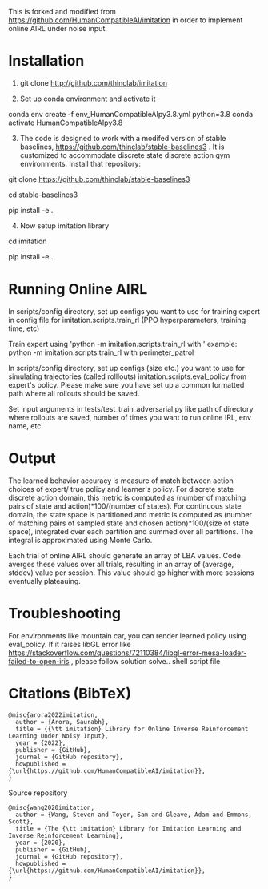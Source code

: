 This is forked and modified from https://github.com/HumanCompatibleAI/imitation in order to implement online AIRL under noise input. 

# Installation 

1) git clone http://github.com/thinclab/imitation

2) Set up conda environment and activate it

conda env create -f env_HumanCompatibleAIpy3.8.yml python=3.8
conda activate HumanCompatibleAIpy3.8

3) The code is designed to work with a modifed version of stable baselines, https://github.com/thinclab/stable-baselines3 . It is customized to accommodate discrete state discrete action gym environments. Install that repository:  

git clone https://github.com/thinclab/stable-baselines3

cd stable-baselines3

pip install -e .


4) Now setup imitation library

cd imitation

pip install -e .


# Running Online AIRL 

In scripts/config directory, set up configs you want to use for training expert in config file for imitation.scripts.train_rl (PPO hyperparameters, training time, etc)

Train expert using 'python -m imitation.scripts.train_rl with <env name config>'
example: python -m imitation.scripts.train_rl with perimeter_patrol

In scripts/config directory, set up configs (size etc.) you want to use for simulating trajectories (called rolllouts) imitation.scripts.eval_policy from expert's policy. Please make sure you have set up a common formatted path where all rollouts should be saved. 

Set input arguments in tests/test_train_adversarial.py like path of directory where rollouts are saved, number of times you want to run online IRL, env name, etc. 


# Output

The learned behavior accuracy is measure of match between action choices of expert/ true policy and learner's policy. For discrete state discrete action domain, this metric is computed as (number of matching pairs of state and action)*100/(number of states). For continuous state domain, the state space is partitioned and metric is computed as (number of matching pairs of sampled state and chosen action)*100/(size of state space), integrated over each partition and summed over all partitions. The integral is approximated using Monte Carlo. 

Each trial of online AIRL should generate an array of LBA values. Code averges these values  over all trials, resulting in an array of (average, stddev) value per session. This value should go higher with more sessions eventually plateauing. 

# Troubleshooting

For environments like mountain car, you can render learned policy using eval_policy. If it raises libGL error like https://stackoverflow.com/questions/72110384/libgl-error-mesa-loader-failed-to-open-iris , please follow solution solve.. shell script file

# Citations (BibTeX)
```
@misc{arora2022imitation,
  author = {Arora, Saurabh},
  title = {{\tt imitation} Library for Online Inverse Reinforcement Learning Under Noisy Input},
  year = {2022},
  publisher = {GitHub},
  journal = {GitHub repository},
  howpublished = {\url{https://github.com/HumanCompatibleAI/imitation}},
}
```

Source repository
```
@misc{wang2020imitation,
  author = {Wang, Steven and Toyer, Sam and Gleave, Adam and Emmons, Scott},
  title = {The {\tt imitation} Library for Imitation Learning and Inverse Reinforcement Learning},
  year = {2020},
  publisher = {GitHub},
  journal = {GitHub repository},
  howpublished = {\url{https://github.com/HumanCompatibleAI/imitation}},
}
```

